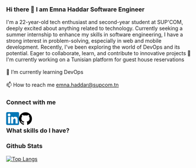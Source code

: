 ### Hi there 👋 I am Emna Haddar Software Engineer

I'm a 22-year-old tech enthusiast and second-year student at SUP'COM, deeply excited about anything related to technology. Currently seeking a summer internship to enhance my skills in software engineering, I have a strong interest in problem-solving, especially in web and mobile development. Recently, I've been exploring the world of DevOps and its potential. Eager to collaborate, learn, and contribute to innovative projects
🔭 I'm currently working on a Tunisian platform for guest house reservations
<br>  
🌱 I’m currently learning DevOps
<br>  
📫 How to reach me emna.haddar@supcom.tn
### Connect with me
<a href="https://www.linkedin.com/in/emna-haddar-16bb1a259/">
  <img align="left" src="https://github.com/Emnahad/Emnahad/raw/main/linkedin.png" alt="Emna Haddar | Linkedin" width="35px"/>
</a>
<a href="https://github.com/Emnahad">
  <img align="left" src="https://github.com/Emnahad/Emnahad/blob/main/Github.png" alt="Emna Haddar | Github" width="35px"/>
</a>
<br>  

### What skills do I have?



### Github Stats

[![Top Langs](https://github-readme-stats.vercel.app/api/top-langs/?username=Emnahad&layout=compact)](https://github.com/Emnahad)
